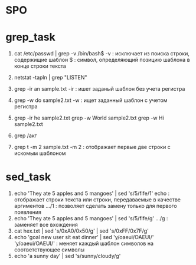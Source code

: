 # SPO

# grep_task

1. cat /etc/passwd | grep -v /bin/bash$
-v : исключает из поиска строки, содержищие шаблон
$  : символ, определяющий позицию шаблона в конце строки текста
2. netstat -tapln | grep "LISTEN"
3. grep -ir an sample.txt
-ir : ишет заданый шаблон без учета регистра
4. grep -w do sample2.txt
-w : ищет заданный шаблон с учетом регистра
5. grep -ir he sample2.txt
grep -w World sample2.txt
grep -w Hi sample2.txt
6. grep /акг

7. grep t -m 2 sample.txt
-m 2 : отображает первые две строки с искомым шаблоном


# sed_task

1. echo 'They ate 5 apples and 5 mangoes' | sed 's/5/fife/1'
echo  : отображает строки текста или строки, передаваемые в качестве аргиментов
.../1 : позволяет сделать замену только для первого появления
2. echo 'They ate 5 apples and 5 mangoes' | sed 's/5/fife/g'
.../g : заменяет все вхождения
3. cat hex.txt | sed 's/0xA0/0x50/g' | sed 's/0xFF/0x7F/g'
4.  echo 'goal new user sit eat dinner' | sed 'y/oaeui/OAEUI/'
'y/oaeui/OAEUI/' : меняет каждый шаблон символов на соответствующее символы
5. echo 'a sunny day' | sed 's/sunny/cloudy/g'
